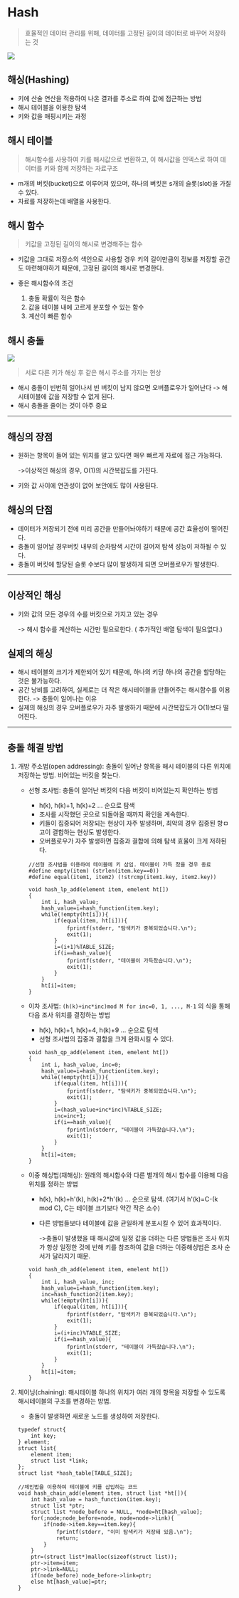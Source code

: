 # Hash
> 효율적인 데이터 관리를 위해, 데이터를 고정된 길이의 데이터로 바꾸어 저장하는 것

<img src="images/Hash/p1.png"  />

## 해싱(Hashing)
- 키에 산술 연산을 적용하여 나온 결과를 주소로 하여 값에 접근하는 방법
- 해시 테이블을 이용한 탐색
- 키와 값을 매핑시키는 과정  

## 해시 테이블

> 해시함수를 사용하여 키를 해시값으로 변환하고, 이 해시값을 인덱스로 하여 데이터를 키와 함께 저장하는 자료구조
- m개의 버킷(bucket)으로 이루어져 있으며, 하나의 버킷은 s개의 슬롯(slot)을 가질 수 있다.
- 자료를 저장하는데 배열을 사용한다.  


## 해시 함수

> 키값을 고정된 길이의 해시로 변경해주는 함수
- 키값을 그대로 저장소의 색인으로 사용할 경우 키의 길이만큼의 정보를 저장할 공간도 마련해야하기 때문에, 고정된 길이의 해시로 변경한다.
- 좋은 해시함수의 조건

     1. 충돌 확률이 적은 함수
     2. 값을 테이블 내에 고르게 분포할 수 있는 함수
     3. 계산이 빠른 함수   

## 해시 충돌  
<img src="images/Hash/p2.png" />

> 서로 다른 키가 해싱 후 같은 해시 주소를 가지는 현상
- 해시 충돌이 빈번히 일어나서 빈 버킷이 남지 않으면 오버플로우가 일어난다 -> 해시테이블에 값을 저장할 수 없게 된다.
- 해시 충돌을 줄이는 것이 아주 중요  

---   

## 해싱의 장점
- 원하는 항목이 들어 있는 위치를 알고 있다면 매우 빠르게 자료에 접근 가능하다.

    ->이상적인 해싱의 경우, O(1)의 시간복잡도를 가진다.
- 키와 값 사이에 연관성이 없어 보안에도 많이 사용된다.

## 해싱의 단점  
- 데이터가 저장되기 전에 미리 공간을 만들어놔야하기 때문에 공간 효율성이 떨어진다.
- 충돌이 일어날 경우버킷 내부의 순차탐색 시간이 길어져 탐색 성능이 저하될 수 있다. 
- 충돌이 버킷에 할당된 슬롯 수보다 많이 발생하게 되면 오버플로우가 발생한다.  
---
## 이상적인 해싱
- 키와 값의 모든 경우의 수를 버킷으로 가지고 있는 경우

    -> 해시 함수를 계산하는 시간만 필요로한다. ( 추가적인 배열 탐색이 필요없다.)  
## 실제의 해싱
- 해시 테이블의 크기가 제한되어 있기 때문에, 하나의 키당 하나의 공간을 할당하는 것은 불가능하다.
- 공간 낭비를 고려하여, 실제로는 더 작은 해시테이블을 만들어주는 해시함수를 이용한다. -> 충돌이 일어나는 이유
- 실제의 해싱의 경우 오버플로우가 자주 발생하기 때문에 시간복잡도가 O(1)보다 떨어진다.   
---
## 충돌 해결 방법
1. 개방 주소법(open addressing): 충돌이 일어난 항목을 해시 테이블의 다른 위치에 저장하는 방법. 비어있는 버킷을 찾는다.
    - 선형 조사법: 충돌이 일어난 버킷의 다음 버킷이 비어있는지 확인하는 방법
        - h(k), h(k)+1, h(k)+2 ... 순으로 탐색
        - 조사를 시작했던 곳으로 되돌아올 때까지 확인을 계속한다.
        - 키들이 집중되어 저장되는 현상이 자주 발생하며, 최악의 경우 집중된 항ㅁ고이 결합하는 현상도 발생한다.
        - 오버플로우가 자주 발생하면 집중과 결합에 의해 탐색 효율이 크게 저하된다.  
        
        ```  
        //선형 조사법을 이용하여 테이블에 키 삽입. 테이블이 가득 찼을 경우 종료
        #define empty(item) (strlen(item.key==0))
        #define equal(item1, item2) (!strcmp(item1.key, item2.key))

        void hash_lp_add(element item, emelent ht[])
        {
            int i, hash_value;
            hash_value=i=hash_function(item.key);
            while(!empty(ht[i])){
                if(equal(item, ht[i])){
                    fprintf(stderr, "탐색키가 중복되었습니다.\n");
                    exit(1);
                }
                i=(i+1)%TABLE_SIZE;
                if(i==hash_value){
                    fprintf(stderr, "테이블이 가득찼습니다.\n");
                    exit(1);
                }
            }
            ht[i]=item;
        }
        ```  

    - 이차 조사법: `(h(k)+inc*inc)mod M for inc=0, 1, ..., M-1` 의 식을 통해 다음 조사 위치를 결정하는 방법
        - h(k), h(k)+1, h(k)+4, h(k)+9 ... 순으로 탐색
        - 선형 조사법의 집중과 결함을 크게 완화시킬 수 있다. 

        ```  
        void hash_qp_add(element item, emelent ht[])
        {
            int i, hash_value, inc=0;
            hash_value=i=hash_function(item.key);
            while(!empty(ht[i])){
                if(equal(item, ht[i])){
                    fprintf(stderr, "탐색키가 중복되었습니다.\n");
                    exit(1);
                }
                i=(hash_value+inc*inc)%TABLE_SIZE;
                inc=inc+1;
                if(i==hash_value){
                    fprintln(stderr, "테이블이 가득찼습니다.\n");
                    exit(1);
                }
            }
            ht[i]=item;
        }
        ```  
    - 이중 해싱법(재해싱): 원래의 해시함수와 다른 별개의 해시 함수를 이용해 다음 위치를 정하는 방법
        - h(k), h(k)+h'(k), h(k)+2*h'(k) ... 순으로 탐색. (여기서 h'(k)=C-(k mod C), C는 테이블 크기보다 약간 작은 소수)
        - 다른 방법들보다 테이블에 값을 균일하게 분포시킬 수 있어 효과적이다. 

            ->충돌이 발생했을 때 해시값에 일정 값을 더하는 다른 방법들은 조사 위치가 항상 일정한 것에 반해 키를 참조하여 값을 더하는 이중해싱법은 조사 순서가 달라지기 때문.
        ```  
        void hash_dh_add(element item, emelent ht[])
        {
            int i, hash_value, inc;
            hash_value=i=hash_function(item.key);
            inc=hash_function2(item.key);
            while(!empty(ht[i])){
                if(equal(item, ht[i])){
                    fprintf(stderr, "탐색키가 중복되었습니다.\n");
                    exit(1);
                }
                i=(i+inc)%TABLE_SIZE;
                if(i==hash_value){
                    fprintln(stderr, "테이블이 가득찼습니다.\n");
                    exit(1);
                }
            }
            ht[i]=item;
        }
        ```  

2. 체이닝(chaining): 해시테이블 하나의 위치가 여러 개의 항목을 저장할 수 있도록 해시테이블의 구조를 변경하는 방법.   
    - 충돌이 발생하면 새로운 노드를 생성하여 저장한다.
    ```
    typedef struct{
        int key;
    } element;
    struct list{
        element item;
        struct list *link;
    };
    struct list *hash_table[TABLE_SIZE];

    //체인법을 이용하여 테이블에 키를 삽입하는 코드
    void hash_chain_add(element item, struct list *ht[]){
        int hash_value = hash_function(item.key);
        struct list *ptr;
        struct list *node_before = NULL, *node=ht[hash_value];
        for(;node;node_before=node, node=node->link){
            if(node->item.key==item.key){
                fprintf(stderr, "이미 탐색키가 저장돼 있음.\n");
                return;
            }
        }
        ptr=(struct list*)malloc(sizeof(struct list));
        ptr->item=item;
        ptr->link=NULL;
        if(node_before) node_before->link=ptr;
        else ht[hash_value]=ptr;
    }
    ```





